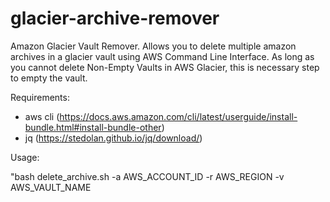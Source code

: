 # glacier-archive-remover
Amazon Glacier Vault Remover. Allows you to delete multiple amazon archives in a glacier vault using AWS Command Line Interface.
As long as you cannot delete Non-Empty Vaults in AWS Glacier, this is necessary step to empty the vault.


Requirements:
- aws cli (https://docs.aws.amazon.com/cli/latest/userguide/install-bundle.html#install-bundle-other)
- jq (https://stedolan.github.io/jq/download/)

Usage:

"bash delete_archive.sh -a AWS_ACCOUNT_ID -r AWS_REGION -v AWS_VAULT_NAME
